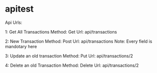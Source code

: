 # apitest
Api Urls:

1: Get All Transactions
Method: Get
Url: api/transactions

2: New Transaction
Method: Post
Url: api/transactions
Note: Every field is mandotary here

3: Update an old transaction
Method: Put
Url: api/transactions/2

4: Delete an old Transaction
Method: Delete
Url: api/transactions/2
